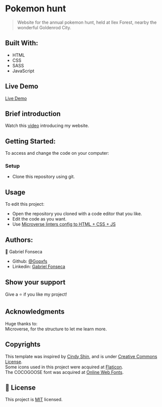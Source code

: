# Pokemon hunt
> Website for the annual pokemon hunt, held at Ilex Forest, nearby the wonderful Goldenrod City.

## Built With:
- HTML
- CSS
- SASS
- JavaScript

## Live Demo
[Live Demo](https://gopxfs.github.io/Pokemon-hunt/)

## Brief introduction
Watch this [video](https://www.loom.com/share/7fb69b25b7654ffa9a066375c831fb6d) introducing my website.

## Getting Started:
To access and change the code on your computer:
### Setup
- Clone this repository using git.
## Usage
To edit this project:
- Open the repository you cloned with a code editor that you like.
- Edit the code as you want.
- Use [Microverse linters config to HTML + CSS + JS](https://github.com/microverseinc/linters-config/tree/master/html-css-js) 

## Authors:
:bust_in_silhouette: Gabriel Fonseca
- Github: [@Gopxfs](https://github.com/Gopxfs)
- Linkedin: [Gabriel Fonseca](https://www.linkedin.com/in/gabriel-fonseca-sales-8bb64b236/)

## Show your support
Give a :star: if you like my project!

## Acknowledgments
Huge thanks to:<br>
Microverse, for the structure to let me learn more.

## Copyrights
This template was inspired by [Cindy Shin](https://www.behance.net/gallery/29845175/CC-Global-Summit-2015),
 and is under [Creative Commons License](https://creativecommons.org/licenses/by-nc/4.0/).<br>
Some icons used in this project were acquired at [Flaticon](https://www.flaticon.com/).<br>
The COCOGOOSE font was acquired at [Online Web Fonts](https://www.onlinewebfonts.com/download/d14035f6b1afeabafbee4abb2ebf0fc6).

## :pencil: License
This project is [MIT](https://github.com/Gopxfs/Pokemon-hunt/blob/main/LICENSE) licensed.